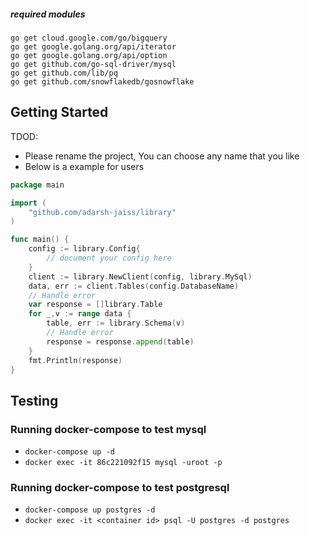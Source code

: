 ##### required modules 

```
go get cloud.google.com/go/bigquery
go get google.golang.org/api/iterator
go get google.golang.org/api/option
go get github.com/go-sql-driver/mysql
go get github.com/lib/pq
go get github.com/snowflakedb/gosnowflake
```


## Getting Started 

TDOD: 
- Please rename the project, You can choose any name that you like
- Below is a example for users 

```go
package main 

import (
    "github.com/adarsh-jaiss/library"
)

func main() {
    config := library.Config{
        // document your config here 
    }
    client := library.NewClient(config, library.MySql)
    data, err := client.Tables(config.DatabaseName)
    // Handle error 
    var response = []library.Table
    for _,v := range data {
        table, err := library.Schema(v)
        // Handle error
        response = response.append(table)
    }
    fmt.Println(response)
}
```

## Testing

### Running docker-compose to test mysql

- `docker-compose up -d`
- `docker exec -it 86c221092f15 mysql -uroot -p`

### Running docker-compose to test postgresql

- `docker-compose up postgres -d`
- `docker exec -it <container id> psql -U postgres -d postgres`